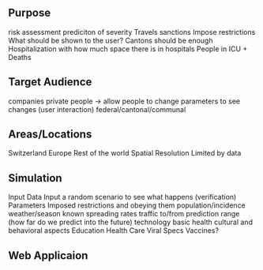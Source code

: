 ## Purpose
  risk assessment
  prediciton of severity
  Travels sanctions
  Impose restrictions
  What should be shown to the user?
    Cantons should be enough
    Hospitalization with how much space there is in hospitals
    People in ICU + Deaths

## Target Audience
  companies
  private people -> allow people to change parameters to see changes (user interaction)
  federal/cantonal/communal
  
## Areas/Locations
  Switzerland
  Europe
  Rest of the world
  Spatial Resolution
    Limited by data

## Simulation
  Input Data
    Input a random scenario to see what happens (verification)
  Parameters
    Imposed restrictions and obeying them
    population/incidence
    weather/season
    known spreading rates
    traffic to/from
    prediction range (how far do we predict into the future)
    technology
    basic health
    cultural and behavioral aspects
    Education
    Health Care
    Viral Specs
    Vaccines?
    
    
    
## Web Applicaion
